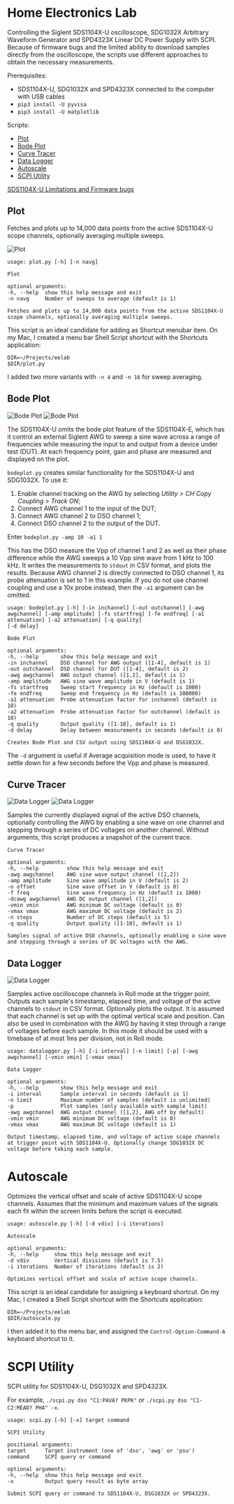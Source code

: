 # Home Electronics Lab

Controlling the Siglent SDS1104X-U oscilloscope, SDG1032X Arbitrary Waveform Generator and SPD4323X Linear DC Power Supply with SCPI. Because of firmware bugs and the limited ability to download samples directly from the oscilloscope, the scripts use different approaches to obtain the necessary measurements.

Prerequisites:

- SDS1104X-U, SDG1032X and SPD4323X connected to the computer with USB cables
- `pip3 install -U pyvisa`
- `pip3 install -U matplotlib`

Scripts:

- [Plot](#plot)
- [Bode Plot](#bodeplot)
- [Curve Tracer](#curvetracer)
- [Data Logger](#datalogger)
- [Autoscale](#autoscale)
- [SCPI Utility](#scpi)

[SDS1104X-U Limitations and Firmware bugs](SDS1104X-U.md)

<a name="plot"></a>
## Plot

Fetches and plots up to 14,000 data points from the active SDS1104X-U scope channels, optionally averaging multiple sweeps.

![Plot](img/plot.png)

	usage: plot.py [-h] [-n navg]
	
	Plot
	
	optional arguments:
	-h, --help  show this help message and exit
	-n navg     Number of sweeps to average (default is 1)
	
	Fetches and plots up to 14,000 data points from the active SDS1104X-U scope channels, optionally averaging multiple sweeps.

This script is an ideal candidate for adding as Shortcut menubar item. On my Mac, I created a menu bar Shell Script shortcut with the Shortcuts application:

	DIR=~/Projects/eelab
	$DIR/plot.py

I added two more variants with `-n 4` and `-n 16` for sweep averaging.

<a name="bodeplot"></a>
## Bode Plot

![Bode Plot](img/bodeplot1.png)
![Bode Plot](img/bodeplot2.png)

The SDS1104X-U omits the bode plot feature of the SDS1104X-E, which has it control an external Siglent AWG to sweep a sine wave across a range of frequencies while measuring the input to and output from a device under test (DUT). At each frequency point, gain and phase are measured and displayed on the plot.

`bodeplot.py` creates similar functionality for the SDS1104X-U and SDG1032X. To use it:

1. Enable channel tracking on the AWG by selecting *Utility > CH Copy Coupling > Track ON*;
1. Connect AWG channel 1 to the input of the DUT;
1. Connect AWG channel 2 to DSO channel 1;
1. Connect DSO channel 2 to the output of the DUT.

Enter `bodeplot.py -amp 10 -a1 1`

This has the DSO measure the Vpp of channel 1 and 2 as well as their phase difference while the AWG sweeps a 10 Vpp sine wave from 1 kHz to 100 kHz. It writes the measurements to `stdout` in CSV format, and plots the results. Because AWG channel 2 is directly connected to DSO channel 1, its probe attenuation is set to 1 in this example. If you do not use channel coupling and use a 10x probe instead, then the `-a1` argument can be omitted. 

	usage: bodeplot.py [-h] [-in inchannel] [-out outchannel] [-awg awgchannel] [-amp amplitude] [-fs startfreq] [-fe endfreq] [-a1 attenuation] [-a2 attenuation] [-q quality]
	[-d delay]
	
	Bode Plot
	
	optional arguments:
	-h, --help       show this help message and exit
	-in inchannel    DSO channel for AWG output ([1-4], default is 1)
	-out outchannel  DSO channel for DUT ([1-4], default is 2)
	-awg awgchannel  AWG output channel ([1,2], default is 1)
	-amp amplitude   AWG sine wave amplitude in V (default is 1)
	-fs startfreq    Sweep start frequency in Hz (default is 1000)
	-fe endfreq      Sweep end frequency in Hz (default is 100000)
	-a1 attenuation  Probe attenuation factor for inchannel (default is 10)
	-a2 attenuation  Probe attenuation factor for outchannel (default is 10)
	-q quality       Output quality ([1-10], default is 1)
	-d delay         Delay between measurements in seconds (default is 0)
	
	Creates Bode Plot and CSV output using SDS1104X-U and DSG1032X.

The `-d` argument is useful if Average acquisition mode is used, to have it settle down for a few seconds before the Vpp and phase is measured.

<a name="curvetracer"></a>
## Curve Tracer

![Data Logger](img/curvetracer1.png)
![Data Logger](img/curvetracer2.png)

Samples the currently displayed signal of the active DSO channels, optionally controlling the AWG by enabling a sine wave on one channel and stepping through a series of DC voltages on another channel. Without arguments, this script produces a snapshot of the current trace.

	Curve Tracer
	
	optional arguments:
	-h, --help         show this help message and exit
	-awg awgchannel    AWG sine wave output channel ([1,2])
	-amp amplitude     Sine wave amplitude in V (default is 2)
	-o offset          Sine wave offset in V (default is 0)
	-f freq            Sine wave frequency in Hz (default is 1000)
	-dcawg awgchannel  AWG DC output channel ([1,2])
	-vmin vmin         AWG minimum DC voltage (default is 0)
	-vmax vmax         AWG maximum DC voltage (default is 2)
	-n steps           Number of DC steps (default is 5)
	-q quality         Output quality ([1-10], default is 1)
	
	Samples signal of active DSO channels, optionally enabling a sine wave and stepping through a series of DC voltages with the AWG.

<a name="datalogger"></a>
## Data Logger

![Data Logger](img/datalogger.png)

Samples active oscilloscope channels in Roll mode at the trigger point. Outputs each sample's timestamp, elapsed time, and voltage of the active channels to `stdout` in CSV format. Optionally plots the output. It is assumed that each channel is set up with the optimal vertical scale and position. Can also be used in combination with the AWG by having it step through a range of voltages before each sample. In this mode it should be used with a timebase of at most 1ms per division, not in Roll mode.

	usage: datalogger.py [-h] [-i interval] [-n limit] [-p] [-awg awgchannel] [-vmin vmin] [-vmax vmax]
	
	Data Logger
	
	optional arguments:
	-h, --help       show this help message and exit
	-i interval      Sample interval in seconds (default is 1)
	-n limit         Maximum number of samples (default is unlimited)
	-p               Plot samples (only available with sample limit)
	-awg awgchannel  AWG output channel ([1,2], AWG off by default)
	-vmin vmin       AWG minimum DC voltage (default is 0)
	-vmax vmax       AWG maximum DC voltage (default is 1)
	
	Output timestamp, elapsed time, and voltage of active scope channels at trigger point with SDS1104X-U. Optionally change SDG1032X DC voltage before taking each sample.

<a name="autoscale"></a>
# Autoscale

Optimizes the vertical offset and scale of active SDS1104X-U scope channels. Assumes that the minimum and maximum values of the signals each fit within the screen limits before the script is executed.

	usage: autoscale.py [-h] [-d vdiv] [-i iterations]
	
	Autoscale
	
	optional arguments:
	-h, --help     show this help message and exit
	-d vdiv        Vertical divisions (default is 7.5)
	-i iterations  Number of iterations (default is 2)
	
	Optimizes vertical offset and scale of active scope channels.

This script is an ideal candidate for assigning a keyboard shortcut. On my Mac, I created a Shell Script shortcut with the Shortcuts application:

	DIR=~/Projects/eelab
	$DIR/autoscale.py

I then added it to the menu bar, and assigned the `Control-Option-Command-A` keyboard shortcut to it.

<a name="scpi"></a>
# SCPI Utility

SCPI utility for SDS1104X-U, DSG1032X and SPD4323X.

For example, `./scpi.py dso "C1:PAVA? PKPK"` or `./scpi.py dso "C1-C2:MEAD? PHA" -x`.

	usage: scpi.py [-h] [-x] target command
	
	SCPI Utility
	
	positional arguments:
	target      Target instrument (one of 'dso', 'awg' or 'psu')
	command     SCPI query or command
	
	optional arguments:
	-h, --help  show this help message and exit
	-x          Output query result as byte array
	
	Submit SCPI query or command to SDS1104X-U, DSG1032X or SPD4323X.
